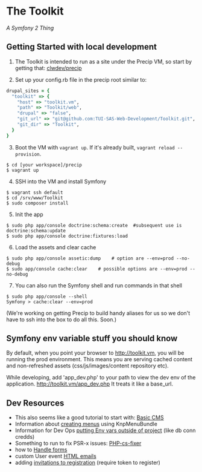 # The Toolkit
_A Symfony 2 Thing_

## Getting Started with local development

1. The Toolkit is intended to run as a site under the Precip VM, so start by getting that:
[clwdev/precip](https://github.com/clwdev/precip)

2. Set up your config.rb file in the precip root similar to:
```ruby
drupal_sites = {
  "toolkit" => {
    "host" => "toolkit.vm",
    "path" => "Toolkit/web",
    "drupal" => "false",
    "git_url" => "git@github.com:TUI-SAS-Web-Development/Toolkit.git",
    "git_dir" => "Toolkit",
  }
}
```

3. Boot the VM with `vagrant up`. If it's already built, `vagrant reload --provision`.
```
$ cd [your workspace]/precip
$ vagrant up
```

4. SSH into the VM and install Symfony
```
$ vagrant ssh default
$ cd /srv/www/Toolkit
$ sudo composer install
```

5. Init the app
```
$ sudo php app/console doctrine:schema:create  #subsequent use is doctrine:schema:update
$ sudo php app/console doctrine:fixtures:load
```

6. Load the assets and clear cache
```
$ sudo php app/console assetic:dump    # option are --env=prod --no-debug
$ sudo app/console cache:clear    # possible options are --env=prod --no-debug
```

7. You can also run the Symfony shell and run commands in that shell
```
$ sudo php app/console --shell
Symfony > cache:clear --env=prod
```

(We're working on getting Precip to build handy aliases for us so we don't have to ssh into the box to do all this. Soon.)

## Symfony env variable stuff you should know

By default, when you point your browser to http://toolkit.vm, you will be running the prod environment.
This means you are serving cached content and non-refreshed assets (css/js/images/content repository etc).

While developing, add 'app_dev.php' to your path to view the dev env of the application. http://toolkit.vm/app_dev.php
It treats it like a base_url.

## Dev Resources
* This also seems like a good tutorial to start with: [Basic CMS](http://symfony.com/doc/master/cmf/tutorial/introduction.html)
* Information about [creating menus](http://symfony.com/doc/current/bundles/KnpMenuBundle/index.html) using KnpMenuBundle
* Information for Dev Ops [putting Env vars outside of project](http://symfony.com/doc/current/cookbook/configuration/external_parameters.html) (like db conn credds)
* Something to run to fix PSR-x issues: [PHP-cs-fixer](https://github.com/FriendsOfPHP/PHP-CS-Fixer)
* how to [Handle forms](http://symfony.com/doc/current/best_practices/forms.html)
* custom User event [HTML emails](https://github.com/TUI-SAS-Web-Development/Toolkit/tree/Sym2-core-only)
* adding [invitations to registration](https://github.com/FriendsOfSymfony/FOSUserBundle/blob/master/Resources/doc/adding_invitation_registration.md) (require token to register)